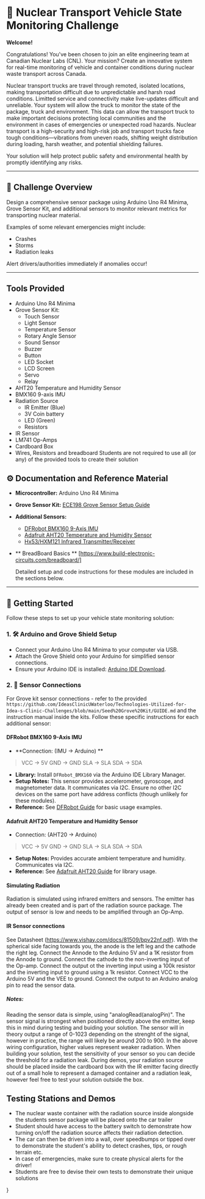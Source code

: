 # 🚚 Nuclear Transport Vehicle State Monitoring Challenge

**Welcome!**

Congratulations! You've been chosen to join an elite engineering team at Canadian Nuclear Labs (CNL). Your mission? Create an innovative system for real-time monitoring of vehicle and container conditions during nuclear waste transport across Canada.

Nuclear transport trucks are travel through remoted, isolated locations, making transportation difficult due to unpredictable and harsh road conditions. Limitted service and connectivity make live-updates difficult and unreliable. Your system will allow the truck to monitor the state of the package, truck and environment. This data can allow the transport truck to make important decisions protecting local communities and the environment in cases of emergencies or unexpected road hazards. Nuclear transport is a high-security and high-risk job and transport trucks face tough conditions—vibrations from uneven roads, shifting weight distribution during loading, harsh weather, and potential shielding failures.

Your solution will help protect public safety and environmental health by promptly identifying any risks.

---

## 📖 Challenge Overview

Design a comprehensive sensor package using Arduino Uno R4 Minima, Grove Sensor Kit, and additional sensors to monitor relevant metrics for transporting nuclear material.

Examples of some relevant emergencies might include:
- Crashes
- Storms
- Radiation leaks

Alert drivers/authorities immediately if anomalies occur!

---
## Tools Provided

- Arduino Uno R4 Minima
- Grove Sensor Kit:
    - Touch Sensor
    - Light Sensor
    - Temperature Sensor
    - Rotary Angle Sensor
    - Sound Sensor
    - Buzzer
    - Button
    - LED Socket
    - LCD Screen
    - Servo
    - Relay
- AHT20 Temperature and Humidity Sensor
- BMX160 9-axis IMU
- Radiation Source
    - IR Emitter (Blue)
    - 3V Coin battery
    - LED (Green)
    - Resistors
- IR Sensor
- LM741 Op-Amps
- Cardboard Box
- Wires, Resistors and breadboard
  Students are not required to use all (or any) of the provided tools to create their solution 

## ⚙️ Documentation and Reference Material

- **Microcontroller:** Arduino Uno R4 Minima
- **Grove Sensor Kit:** [ECE198 Grove Sensor Setup Guide](https://github.com/IdeasClinicUWaterloo/Technologies-Utilized-for-Idea-s-Clinic-Challenges/blob/main/Seed%20Grove%20Kit/GUIDE.md)
- **Additional Sensors:**

    - [DFRobot BMX160 9-Axis IMU](https://wiki.dfrobot.com/BMX160_9-axis_Sensor_Module_SKU_SEN0373)
    - [Adafruit AHT20 Temperature and Humidity Sensor](https://learn.adafruit.com/adafruit-aht20)
    - [Hx53/HXM121 Infrared Transmitter/Receiver](https://mschoeffler.com/2021/05/01/arduino-tutorial-ir-transmitter-and-ir-ir-receiver-hx-m121-hx-53-ky-005-ky-022-keyes-iduino-open-smart/)
- ** BreadBoard Basics ** [https://www.build-electronic-circuits.com/breadboard/]

  Detailed setup and code instructions for these modules are included in the sections below.

---

## 🚀 Getting Started

Follow these steps to set up your vehicle state monitoring solution:

### 1. 🛠 Arduino and Grove Shield Setup

- Connect your Arduino Uno R4 Minima to your computer via USB.
- Attach the Grove Shield onto your Arduino for simplified sensor connections.
- Ensure your Arduino IDE is installed: [Arduino IDE Download](https://www.arduino.cc/en/software).

### 2. 📡 Sensor Connections

For Grove kit sensor connections - refer to the provided `https://github.com/IdeasClinicUWaterloo/Technologies-Utilized-for-Idea-s-Clinic-Challenges/blob/main/Seed%20Grove%20Kit/GUIDE.md` and the instruction manual inside the kits.
Follow these specific instructions for each additional sensor:

#### DFRobot BMX160 9-Axis IMU

-   **Connection: (IMU -> Arduino) **
>VCC -> 5V
>GND -> GND
>SLA -> SLA
>SDA -> SDA  
-   **Library:** Install `DFRobot_BMX160` via the Arduino IDE Library Manager.
-   **Setup Notes:** This sensor provides accelerometer, gyroscope, and magnetometer data. It communicates via I2C. Ensure no other I2C devices on the same port have address conflicts (though unlikely for these modules).
-   **Reference:** See [DFRobot Guide](https://wiki.dfrobot.com/BMX160_9-axis_Sensor_Module_SKU_SEN0373) for basic usage examples.

#### Adafruit AHT20 Temperature and Humidity Sensor

-   Connection: (AHT20 -> Arduino)
>VCC -> 5V
>GND -> GND
>SLA -> SLA
>SDA -> SDA  
-   **Setup Notes:** Provides accurate ambient temperature and humidity. Communicates via I2C.
-   **Reference:** See [Adafruit AHT20 Guide](https://learn.adafruit.com/adafruit-aht20) for library usage.

#### Simulating Radiation
Radiation is simulated using infrared emitters and sensors. The emitter has already been created and is part of the radiation source package. The output of sensor is low and needs to be amplified through an Op-Amp.

#### IR Sensor connections
See Datasheet (https://www.vishay.com/docs/81509/bpv22nf.pdf). With the spherical side facing towards you, the anode is the left leg and the cathode the right leg. Connect the Annode to the Arduino 5V and a 1K resistor from the Annode to ground. Connect the cathode to the non-inverting input of the Op-amp. Connect the output ot the inverting input using a 100k resistor and the inverting input to ground using a 1k resistor. Connect VCC to the Arduino 5V and the VEE to ground. Connect the output to an Arduino analog pin to read the sensor data. 

##### Notes:
Reading the sensor data is simple, using "analogRead(analogPin)". 
The sensor signal is strongest when positioned directly above the emitter, keep this in mind during testing and buiding your solution. The sensor will in theory output a range of 0-1023 depending on the strenght of the signal, however in practice, the range will likely be around 200 to 900. In the above wiring configuration, higher values represent weaker radiation. When building your solution, test the sensitivity of your sensor so you can decide the threshold for a radiation leak. 
During demos, your radiation source should be placed inside the cardboard box with the IR emitter facing directly out of a small hole to represent a damaged container and a radiation leak, however feel free to test your solution outside the box.


## Testing Stations and Demos

 - The nuclear waste container with the radiation source inside alongside the students sensor package will be placed onto the car trailer
 - Student should have access to the battery switch to demonstrate how turning on/off the radiation source affects their radiation detection.
 - The car can then be driven into a wall, over speedbumps or tipped over to demonstrate the student's ability to detect crashes, tips, or rough terrain etc.
 - In case of emergencies, make sure to create physical alerts for the driver!
 - Students are free to devise their own tests to demonstrate their unique solutions

}

